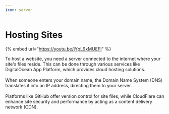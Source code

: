 ```yaml
---
icon: server
---
```


# Hosting Sites

{% embed url="https://youtu.be/jYpL9xMUEFI" %}

To host a website, you need a server connected to the internet where your site's files reside. This can be done through various services like DigitalOcean App Platform, which provides cloud hosting solutions. \
\
When someone enters your domain name, the Domain Name System (DNS) translates it into an IP address, directing them to your server. \
\
Platforms like GitHub offer version control for site files, while CloudFlare can enhance site security and performance by acting as a content delivery network (CDN).
